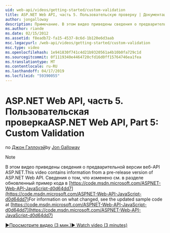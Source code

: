 ```yaml
---
uid: web-api/videos/getting-started/custom-validation
title: ASP.NET Web API, часть 5. Пользовательскую проверку | Документация Майкрософт
author: jongalloway
description: Примечание. В этом видео приведены сведения о предварительной версии веб-API ASP.NET
ms.author: riande
ms.date: 02/15/2012
ms.assetid: f8eadb72-fa15-4537-8c6d-1b120e6d3aab
msc.legacyurl: /web-api/videos/getting-started/custom-validation
msc.type: video
ms.openlocfilehash: 1e941830f741c4d21b9320561a4b10b0fa729c1d
ms.sourcegitcommit: 0f1119340e4464720cfd16d0ff15764746ea1fea
ms.translationtype: MT
ms.contentlocale: ru-RU
ms.lasthandoff: 04/17/2019
ms.locfileid: "59390055"
---
```

# <a name="aspnet-web-api-part-5-custom-validation"></a><span data-ttu-id="af4f9-103">ASP.NET Web API, часть 5. Пользовательская проверка</span><span class="sxs-lookup"><span data-stu-id="af4f9-103">ASP.NET Web API, Part 5: Custom Validation</span></span>

<span data-ttu-id="af4f9-104">по [Джон Гэллоуэй](https://github.com/jongalloway)</span><span class="sxs-lookup"><span data-stu-id="af4f9-104">by [Jon Galloway](https://github.com/jongalloway)</span></span>

> [!NOTE]
> <span data-ttu-id="af4f9-105">В этом видео приведены сведения о предварительной версии веб-API ASP.NET.</span><span class="sxs-lookup"><span data-stu-id="af4f9-105">This video contains information from a pre-release version of ASP.NET Web API.</span></span> <span data-ttu-id="af4f9-106">Сведения о том, что изменено см. в разделе обновленный пример кода в [https://code.msdn.microsoft.com/ASPNET-Web-API-JavaScript-d0d64dd7](https://code.msdn.microsoft.com/ASPNET-Web-API-JavaScript-d0d64dd7)</span><span class="sxs-lookup"><span data-stu-id="af4f9-106">For information on what changed, see the updated sample code at [https://code.msdn.microsoft.com/ASPNET-Web-API-JavaScript-d0d64dd7](https://code.msdn.microsoft.com/ASPNET-Web-API-JavaScript-d0d64dd7)</span></span>

[<span data-ttu-id="af4f9-107">&#9654;Просмотрите видео (3 мин.)</span><span class="sxs-lookup"><span data-stu-id="af4f9-107">&#9654; Watch video (3 minutes)</span></span>](https://channel9.msdn.com/Blogs/ASP-NET-Site-Videos/custom-validation)
